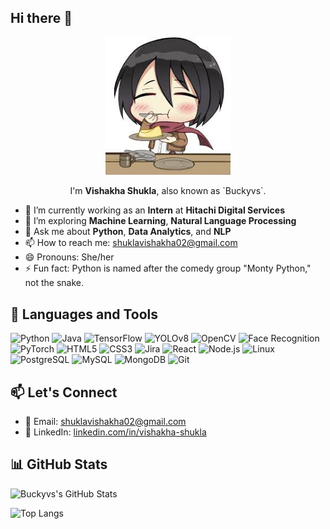 ## Hi there 👋
<p align="center">
<img src="/mikasa.jpg" alt="Greeting image" width="200"/>
<p align="center">I'm <b>Vishakha Shukla</b>, also known as `Buckyvs`.</p>
</p>


- 🔭 I’m currently working as an **Intern** at **Hitachi Digital Services** 
- 🌱 I’m exploring **Machine Learning**, **Natural Language Processing**
- 💬 Ask me about **Python**, **Data Analytics**, and **NLP**
- 📫 How to reach me: [shuklavishakha02@gmail.com](mailto:shuklavishakha02@gmail.com)
- 😄 Pronouns: She/her
- ⚡ Fun fact: Python is named after the comedy group "Monty Python," not the snake.


## 🌱 Languages and Tools
![Python](https://img.shields.io/badge/Python-%233776AB.svg?style=for-the-badge&logo=python&logoColor=white)
![Java](https://img.shields.io/badge/Java-%23ED8B00.svg?style=for-the-badge&logo=java&logoColor=white)
![TensorFlow](https://img.shields.io/badge/TensorFlow-%23FF6F00.svg?style=for-the-badge&logo=tensorflow&logoColor=white)
![YOLOv8](https://img.shields.io/badge/YOLOv8-%2312100E.svg?style=for-the-badge&logo=python&logoColor=white)
![OpenCV](https://img.shields.io/badge/OpenCV-%233776AB.svg?style=for-the-badge&logo=opencv&logoColor=white)
![Face Recognition](https://img.shields.io/badge/FaceRecognition-%234285F4.svg?style=for-the-badge&logo=python&logoColor=white)
![PyTorch](https://img.shields.io/badge/PyTorch-%23EE4C2C.svg?style=for-the-badge&logo=pytorch&logoColor=white)
![HTML5](https://img.shields.io/badge/HTML5-%23E34F26.svg?style=for-the-badge&logo=html5&logoColor=white)
![CSS3](https://img.shields.io/badge/CSS3-%231572B6.svg?style=for-the-badge&logo=css3&logoColor=white)
![Jira](https://img.shields.io/badge/Jira-%230052CC.svg?style=for-the-badge&logo=jira&logoColor=white)
![React](https://img.shields.io/badge/React-%2361DAFB.svg?style=for-the-badge&logo=react&logoColor=white)
![Node.js](https://img.shields.io/badge/Node.js-%23339933.svg?style=for-the-badge&logo=node.js&logoColor=white)
![Linux](https://img.shields.io/badge/Linux-%23FCC624.svg?style=for-the-badge&logo=linux&logoColor=black)
![PostgreSQL](https://img.shields.io/badge/Postgres-%23316192.svg?style=for-the-badge&logo=postgresql&logoColor=white)
![MySQL](https://img.shields.io/badge/MySQL-%234479A1.svg?style=for-the-badge&logo=mysql&logoColor=white)
![MongoDB](https://img.shields.io/badge/MongoDB-%2347A248.svg?style=for-the-badge&logo=mongodb&logoColor=white)
![Git](https://img.shields.io/badge/Git-%23F05033.svg?style=for-the-badge&logo=git&logoColor=white)

## 📫 Let's Connect

- 📧 Email: [shuklavishakha02@gmail.com](mailto:shuklavishakha02@gmail.com)
- 💼 LinkedIn: [linkedin.com/in/vishakha-shukla](https://www.linkedin.com/in/vishakha-shukla-0b5611264/}{linkedin.com/in/vishakha-shukla)


## 📊 GitHub Stats

<p align="left">
  <img src="https://github-readme-stats.vercel.app/api?username=Buckyvs&show_icons=true&hide_border=true&theme=default" alt="Buckyvs's GitHub Stats" />
</p>

![Top Langs](https://github-readme-stats.vercel.app/api/top-langs/?username=Buckyvs&layout=compact&theme=default)

